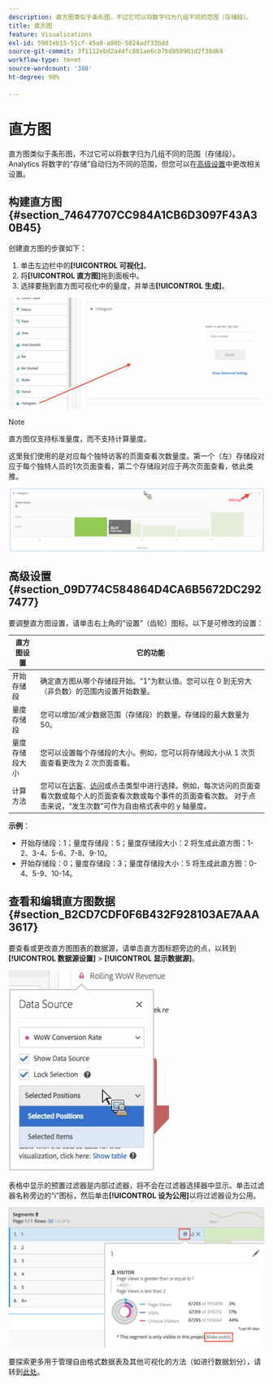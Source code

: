 ```yaml
---
description: 直方图类似于条形图，不过它可以将数字归为几组不同的范围（存储段）。
title: 直方图
feature: Visualizations
exl-id: 5901eb15-51cf-45a0-a80b-5824adf33bdd
source-git-commit: 3f1112ebd2a4dfc881ae6cb7bd858901d2f38d69
workflow-type: tm+mt
source-wordcount: '388'
ht-degree: 90%

---
```


# 直方图

直方图类似于条形图，不过它可以将数字归为几组不同的范围（存储段）。Analytics 将数字的“存储”自动归为不同的范围，但您可以在[高级设置](#section_09D774C584864D4CA6B5672DC2927477)中更改相关设置。

## 构建直方图 {#section_74647707CC984A1CB6D3097F43A30B45}

创建直方图的步骤如下：

1. 单击左边栏中的&#x200B;**[!UICONTROL 可视化]**。
1. 将&#x200B;**[!UICONTROL 直方图]**&#x200B;拖到面板中。
1. 选择要拖到直方图可视化中的量度，并单击&#x200B;**[!UICONTROL 生成]**。

![](assets/histogram.png)

>[!NOTE]
>
>直方图仅支持标准量度，而不支持计算量度。

这里我们使用的是对应每个独特访客的页面查看次数量度。第一个（左）存储段对应于每个独特人员的1次页面查看，第二个存储段对应于两次页面查看，依此类推。

![](assets/histogram2.png)

## 高级设置 {#section_09D774C584864D4CA6B5672DC2927477}

要调整直方图设置，请单击右上角的“设置”（齿轮）图标。以下是可修改的设置：

| 直方图设置 | 它的功能 |
|---|---|
| 开始存储段 | 确定直方图从哪个存储段开始。“1”为默认值。您可以在 0 到无穷大（非负数）的范围内设置开始数量。 |
| 量度存储段 | 您可以增加/减少数据范围（存储段）的数量。存储段的最大数量为 50。 |
| 量度存储段大小 | 您可以设置每个存储段的大小。例如，您可以将存储段大小从 1 次页面查看更改为 2 次页面查看。 |
| 计算方法 | 您可以在[访客](https://experienceleague.adobe.com/docs/analytics/components/metrics/unique-visitors.html)、[访问](https://experienceleague.adobe.com/docs/analytics/components/metrics/visits.html)或点击类型中进行选择。例如，每次访问的页面查看次数或每个人的页面查看次数或每个事件的页面查看次数。 对于点击来说，“发生次数”可作为自由格式表中的 y 轴量度。 |

<!--Russ or Meike - Check Hit Type link above. -->

**示例**：

* 开始存储段：1；量度存储段：5；量度存储段大小：2 将生成此直方图：1-2、3-4、5-6、7-8、9-10。
* 开始存储段：0；量度存储段：3；量度存储段大小：5 将生成此直方图：0-4、5-9、10-14。

## 查看和编辑直方图数据 {#section_B2CD7CDF0F6B432F928103AE7AAA3617}

要查看或更改直方图图表的数据源，请单击直方图标题旁边的点，以转到&#x200B;**[!UICONTROL 数据源设置]** > **[!UICONTROL 显示数据源]**。

![](assets/manage-data-source.png)

表格中显示的预置过滤器是内部过滤器，将不会在过滤器选择器中显示。单击过滤器名称旁边的“i”图标，然后单击&#x200B;**[!UICONTROL 设为公用]**&#x200B;以将过滤器设为公用。

![](assets/prebuilt_segments.png)

要探索更多用于管理自由格式数据表及其他可视化的方法（如进行数据划分），请转到[此处](https://experienceleague.adobe.com/docs/analytics/analyze/analysis-workspace/visualizations/freeform-analysis-visualizations.html)。
